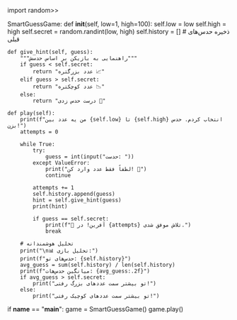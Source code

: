 import random>>

 SmartGuessGame:
    def __init__(self, low=1, high=100):
        self.low = low
        self.high = high
        self.secret = random.randint(low, high)
        self.history = []  # ذخیره حدس‌های قبلی

    def give_hint(self, guess):
        """راهنمایی به بازیکن بر اساس حدسش"""
        if guess < self.secret:
            return "عدد بزرگتره 📈"
        elif guess > self.secret:
            return "عدد کوچکتره 📉"
        else:
            return "درست حدس زدی 🎉"

    def play(self):
        print(f"من یه عدد بین {self.low} تا {self.high} انتخاب کردم. حدس بزن!")
        attempts = 0

        while True:
            try:
                guess = int(input("حدست: "))
            except ValueError:
                print("لطفاً فقط عدد وارد کن! 🔢")
                continue

            attempts += 1
            self.history.append(guess)
            hint = self.give_hint(guess)
            print(hint)

            if guess == self.secret:
                print(f"👏 آفرین! در {attempts} تلاش موفق شدی.")
                break

        # تحلیل هوشمندانه
        print("\n📊 تحلیل بازی:")
        print(f"حدس‌های تو: {self.history}")
        avg_guess = sum(self.history) / len(self.history)
        print(f"میانگین حدس‌هات: {avg_guess:.2f}")
        if avg_guess > self.secret:
            print("تو بیشتر سمت عددهای بزرگ رفتی!")
        else:
            print("تو بیشتر سمت عددهای کوچیک رفتی!")

if __name__ == "__main__":
    game = SmartGuessGame()
    game.play()

